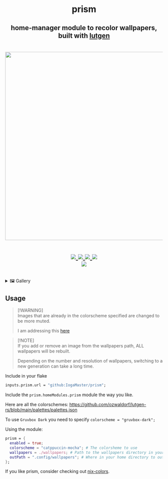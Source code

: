 <h1 align="center">prism</h1>
<h2 align="center">home-manager module to recolor wallpapers, built with <a href="https://github.com/ozwaldorf/lutgen-rs">lutgen</a></h2>


<h1 align="center">
<a href='#'><img src="https://raw.githubusercontent.com/catppuccin/catppuccin/main/assets/palette/macchiato.png" width="600px"/></a>
  <br>
  <br>
  <div>
    <a href="https://github.com/Iogamaster/prism/issues">
        <img src="https://img.shields.io/github/issues/Iogamaster/prism?color=fab387&labelColor=303446&style=for-the-badge">
    </a>
    <a href="https://github.com/Iogamaster/prism/stargazers">
        <img src="https://img.shields.io/github/stars/Iogamaster/prism?color=ca9ee6&labelColor=303446&style=for-the-badge">
    </a>
    <a href="https://github.com/Iogamaster/prism">
        <img src="https://img.shields.io/github/repo-size/Iogamaster/prism?color=ea999c&labelColor=303446&style=for-the-badge">
    </a>
    <a href="https://github.com/Iogamaster/prism/blob/main/.github/LICENCE">
        <img src="https://img.shields.io/static/v1.svg?style=for-the-badge&label=License&message=MIT&logoColor=ca9ee6&colorA=313244&colorB=cba6f7"/>
    </a>
    <br>
    </div>
        <img href="https://builtwithnix.org" src="https://builtwithnix.org/badge.svg"/>
   </h1>
   <br>


<details>
<summary>🖼️ Gallery</summary>

| Original  | Oxocarbon  |  Gruvbox Dark |   
|---|---|---|
| ![space324dhsj](https://github.com/IogaMaster/prism/assets/67164465/293620a2-ee45-4d8f-b899-020fb67c2b6f)  |  ![image](https://github.com/IogaMaster/prism/assets/67164465/ea04e94b-c063-4d29-8e61-1743b92ecf14) |  ![image](https://github.com/IogaMaster/prism/assets/67164465/2997db23-ba38-490f-a408-392783edbb2c) |   
| ![rose_pine_shape](https://github.com/IogaMaster/prism/assets/67164465/b4592096-7729-489c-97eb-dc91b2df8dde)  | ![image](https://github.com/IogaMaster/prism/assets/67164465/019d149f-54f4-441e-999e-98c426ae1ca8) | ![image](https://github.com/IogaMaster/prism/assets/67164465/fbb3bbc2-e2fa-4f77-88b7-33974594f019)
| ![spiral](https://github.com/IogaMaster/prism/assets/67164465/2d72c231-2bff-4f35-8d2a-320c210e120e) | ![image](https://github.com/IogaMaster/prism/assets/67164465/c2ad3db8-3cae-4a8d-bd96-a2eec92a0e36)| ![image](https://github.com/IogaMaster/prism/assets/67164465/ddaab71c-d30f-4ddb-8998-31ef661d163e) |
 


</details>

## Usage

> \[!WARNING\]\
> Images that are already in the colorscheme specified are changed to be more muted.
> 
> I am addressing this [here](https://github.com/ozwaldorf/lutgen-rs/issues/12)

> \[!NOTE\]\
> If you add or remove an image from the wallpapers path, ALL wallpapers will be rebuilt.
>
> Depending on the number and resolution of wallpapers, switching to a new generation can take a long time.


Include in your flake
```nix
inputs.prism.url = "github:IogaMaster/prism";
```

Include the `prism.homeModules.prism` module the way you like.

Here are all the colorschemes:
https://github.com/ozwaldorf/lutgen-rs/blob/main/palettes/palettes.json

To use `Gruvbox Dark` you need to specify `colorscheme = "gruvbox-dark";`

Using the module:
```nix
prism = {
  enabled = true;
  colorscheme = "catppuccin-mocha"; # The colorsheme to use 
  wallpapers = ./wallpapers; # Path to the wallpapers directory in your config. (IMAGES ONLY)
  outPath = ".config/wallpapers"; # Where in your home directory to output to.
};
```

If you like prism, consider checking out [nix-colors](https://github.com/Misterio77/nix-colors).


